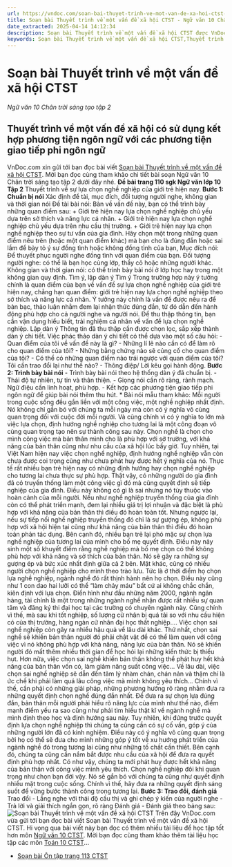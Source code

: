 ```yaml
---
url: https://vndoc.com/soan-bai-thuyet-trinh-ve-mot-van-de-xa-hoi-ctst-278574
title: Soạn bài Thuyết trình về một vấn đề xã hội CTST - Ngữ văn 10 Chân trời sáng tạo tập 2 - VnDoc.com
date_extracted: 2025-04-14 14:12:34
description: Soạn bài Thuyết trình về một vấn đề xã hội CTST được VnDoc.com sưu tầm và xin gửi tới bạn đọc cùng tham khảo nội dung Ngữ văn 10 Chân trời sáng tạo tập 2 dưới đây nhé.
keywords: Soạn bài Thuyết trình về một vấn đề xã hội CTST,Thuyết trình về một vấn đề xã hội,soạn Thuyết trình về một vấn đề xã hội,soạn văn Thuyết trình về một vấn đề xã hội,ngữ văn 10 CTST,soạn văn 10,văn 10,Ngữ văn 10 Chân trời sáng tạo tập 2,Ngữ văn lớp 10 Chân trời sáng tạo tập 2,Ngữ văn 10 sách Chân trời sáng tạo tập 2,ngữ văn 10 tập 2 chân trời sáng tạo,soạn Ngữ văn 10 Chân trời sáng tạo tập 2
---
```


# Soạn bài Thuyết trình về một vấn đề xã hội CTST
 _Ngữ văn 10 Chân trời sáng tạo tập 2_
## Thuyết trình về một vấn đề xã hội có sử dụng kết hợp phương tiện ngôn ngữ với các phương tiện giao tiếp phi ngôn ngữ
VnDoc.com xin gửi tới bạn đọc bài viết [Soạn bài Thuyết trình về một vấn đề xã hội CTST](<https://vndoc.com/soan-bai-thuyet-trinh-ve-mot-van-de-xa-hoi-ctst-278574>). Mời bạn đọc cùng tham khảo chi tiết bài soạn Ngữ văn 10 Chân trời sáng tạo tập 2 dưới đây nhé.
**Đề bài trang 110 sgk Ngữ văn lớp 10 Tập 2**
Thuyết trình về sự lựa chọn nghề nghiệp của giới trẻ hiện nay.
**Bước 1: Chuẩn bị nói**
Xác định đề tài, mục đích, đối tượng người nghe, không gian và thời gian nói
Đề tài bài nói: Bàn về vấn đề này, bạn có thể trình bày những quan điểm sau:
\+ Giới trẻ hiện nay lựa chọn nghề nghiệp chủ yếu dựa trên sở thích và năng lực cá nhân.
\+ Giới trẻ hiện nay lựa chọn nghề nghiệp chủ yếu dựa trên nhu cầu thị trường.
\+ Giới trẻ hiện nay lựa chọn nghề nghiệp theo sự tư vấn của gia đình.
Hãy chọn một trong những quan điểm nêu trên \(hoặc một quan điểm khác\) mà bạn cho là đúng đắn hoặc sai lầm để bày tỏ ý sự đồng tình hoặc không đồng tình của bạn,
Mục đích nói: Để thuyết phục người nghe đồng tình với quan điểm của bạn.
Đối tượng người nghe: có thể là bạn học cùng lớp, thầy cô hoặc những người khác.
Không gian và thời gian nói: có thể trình bày bài nói ở lớp học hay trong một không gian quy định.
Tìm ý, lập dàn ý
Tìm ý
Trong trường hợp này ý tưởng chính là quan điểm của bạn về vấn đề sự lựa chọn nghề nghiệp của giới trẻ hiện nay, chẳng hạn quan điểm: giới trẻ hiện nay lựa chọn nghề nghiệp theo sở thích và năng lực cá nhân. Ý tưởng này chính là vấn đề được nêu ra để bàn bạc, thảo luận nhằm đem lại nhận thức đúng đắn, từ đó dẫn đến hành động phù hợp cho cả người nghe và người nói. Để thu thập thông tin, bạn cần vận dụng hiểu biết, trải nghiệm cá nhân về vấn đề lựa chọn nghề nghiệp.
Lập dàn ý
Thông tin đã thu thập cần được chọn lọc, sắp xếp thành dàn ý chi tiết. Việc phác thảo dàn ý chi tiết có thể dựa vào một số câu hỏi:
\- Quan điểm của tôi về vấn đề này là gì?
\- Những lí lẽ nào cần có để làm rõ cho quan điểm của tôi?
\- Những bằng chứng nào sẽ củng cố cho quan điểm của tôi?
\- Có thể có những quan điểm nào trái ngược với quan điểm của tôi? Tôi cần trao đổi lại như thế nào?
\- Thông điệp/ Lời kêu gọi hành động.
**Bước 2: Trình bày bài nói**
\- Trình bày bài nói theo hệ thống dàn ý đã chuẩn bị.
\- Thái độ tự nhiên, tự tin và thân thiện.
\- Giọng nói cần rõ ràng, rành mạch. Ngữ điệu cần linh hoạt, phù hợp.
\- Kết hợp các phương tiện giao tiếp phi ngôn ngữ để giúp bài nói thêm thu hút.
\* Bài nói mẫu tham khảo:
Mỗi người trong cuộc sống đều gắn liền với một công việc, một nghề nghiệp nhất định. Nó không chỉ gắn bó với chúng ta mỗi ngày mà còn có ý nghĩa vô cùng quan trọng đối với cuộc đời mỗi người. Và cũng chính vì có ý nghĩa to lớn mà việc lựa chọn, định hướng nghề nghiệp cho tương lai là một công đoạn vô cùng quan trọng tạo nên sự thành công sau này.
Chọn nghề là chọn cho mình công việc mà bản thân mình cho là phù hợp với sở trường, với khả năng của bản thân cũng như nhu cầu của xã hội lúc bấy giờ. Tuy nhiên, tại Việt Nam hiện nay việc chọn nghề nghiệp, định hướng nghề nghiệp vẫn còn chưa được coi trọng cũng như chưa phát huy được hết ý nghĩa của nó. Thực tế rất nhiều bạn trẻ hiện nay có những định hướng hay chọn nghề nghiệp cho tương lai chưa thực sự phù hợp.
Thật vậy, có những người do gia đình đã có truyền thống làm một công việc gì đó mà cũng quyết định sẽ tiếp nghiệp của gia đình. Điều này không có gì là sai nhưng nó tùy thuộc vào hoàn cảnh của mỗi người. Nếu như nghề nghiệp truyền thống của gia đình còn có thể phát triển mạnh, đem lại nhiều giá trị lợi nhuận và đặc biệt là phù hợp với khả năng của bản thân thì điều đó hoàn toàn tốt. Nhưng ngược lại, nếu sự tiếp nối nghề nghiệp truyền thống đó chỉ là sự gượng ép, không phù hợp với xã hội hiện tại cũng như khả năng của bản thân thì điều đó hoàn toàn phản tác dụng.
Bên cạnh đó, nhiều bạn trẻ lại phó mặc sự chọn lựa nghề nghiệp của tương lai của mình cho bố mẹ quyết định. Điều này nảy sinh một số khuyết điểm rằng nghề nghiệp mà bố mẹ chọn có thể không phù hợp với khả năng và sở thích của bản thân. Nó sẽ gây ra những sự gượng ép và bức xúc nhất định giữa cả 2 bên. Mặt khác, cũng có nhiều người chọn nghề nghiệp cho mình theo trào lưu. Tức là ở thời điểm họ chọn lựa nghề nghiệp, ngành nghề đó rất thịnh hành nên họ chọn. Điều này cũng như 1 con dao hai lưỡi có thể “làm chảy máu” bất cứ ai không chắc chắn, kiên định với lựa chọn. Điển hình như đầu những năm 2000, ngành ngân hàng, tài chính là một trong những ngành nghề nhận được rất nhiều sự quan tâm và đăng ký thi đại học tại các trường có chuyên ngành này. Cũng chính vì thế, mà sau khi tốt nghiệp, số lượng cử nhân bị quá tải so với nhu cầu hiện có của thị trường, hàng ngàn cử nhân đại học thất nghiệp….
Việc chọn sai nghề nghiệp còn gây ra nhiều hậu quả về lâu dài khác. Thứ nhất, chọn sai nghề sẽ khiến bản thân người đó phải chật vật để có thể làm quen với công việc vì nó không phù hợp với khả năng, năng lực của bản thân. Nó sẽ khiến người đó mất thêm nhiều thời gian để học hỏi lại những kiến thức bị thiếu hụt. Hơn nữa, việc chọn sai nghề khiến bản thân không thể phát huy hết khả năng của bản thân vốn có, làm giảm năng suất công việc… Về lâu dài, việc chọn sai nghề nghiệp sẽ dẫn đến tâm lý nhàm chán, chán nản và thậm chí là ức chế khi phải làm quá lâu công việc mà mình không yêu thích…
Chính vì thế, cần phải có những giải pháp, những phương hướng rõ ràng nhằm đưa ra những quyết định chọn nghề đúng đắn nhất. Để đưa ra sự chọn lựa đúng đắn, bản thân mỗi người phải hiểu rõ năng lực của mình như thế nào, điểm mạnh điểm yếu ra sao cũng như phải tìm hiểu thật kĩ về ngành nghề mà mình định theo học và định hướng sau này. Tuy nhiên, khi đứng trước quyết định lựa chọn nghề nghiệp thì chúng ta cũng cần có sự cố vấn, góp ý của những người lớn đã có kinh nghiệm. Điều này có ý nghĩa vô cùng quan trọng bởi họ có thể sẽ đưa cho mình những góp ý tốt về xu hướng phát triển của ngành nghề đó trong tương lai cũng như những tố chất cần thiết. Bên cạnh đó, chúng ta cũng cần nắm bắt được nhu cầu của xã hội để đưa ra quyết định phù hợp nhất. Có như vậy, chúng ta mới phát huy được hết khả năng của bản thân với công việc mình yêu thích.
Chọn nghề nghiệp đôi khi quan trọng như chọn bạn đời vậy. Nó sẽ gắn bó với chúng ta cũng như quyết định nhiều mặt trong cuộc sống. Chính vì thế, hãy đưa ra những quyết định sáng suốt để vững bước thành công trong tương lai.
**Bước 3: Trao đổi, đánh giá**
Trao đổi
\- Lắng nghe với thái độ cầu thị và ghi chép ý kiến của người nghe
\- Trả lời và giải thích ngắn gọn, rõ ràng
Đánh giá
\- Đánh giá theo bảng sau:
![Soạn bài Thuyết trình về một vấn đề xã hội CTST](https://i.vdoc.vn/data/image/2022/10/18/soan-bai-thuyet-trinh-ve-mot-van-de-xa-hoi-ctst-1.jpg)
Trên đây VnDoc.com vừa gửi tới bạn đọc bài viết Soạn bài Thuyết trình về một vấn đề xã hội CTST. Hi vọng qua bài viết này bạn đọc có thêm nhiều tài liệu để học tập tốt hơn môn [Ngữ văn 10 CTST](<https://vndoc.com/ngu-van-10-chan-troi-sang-tao-tap2>). Mời bạn đọc cùng tham khảo thêm tài liệu học tập các môn [Toán 10 CTST](<https://vndoc.com/toan-10-chan-troi-sang-tao-tap2>)...
  * [Soạn bài Ôn tập trang 113 CTST](<https://vndoc.com/soan-bai-on-tap-trang-113-ctst-278581>)

